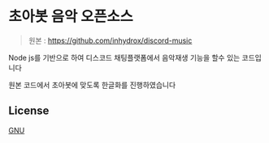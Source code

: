 # 초아봇 음악 오픈소스
> 원본 : https://github.com/inhydrox/discord-music

Node js를 기반으로 하여 디스코드 채팅플랫폼에서 음악재생 기능을 할수 있는 코드입니다

원본 코드에서 초아봇에 맞도록 한글화를 진행하였습니다

## License
[GNU](https://choosealicense.com/licenses/gpl-3.0/)
